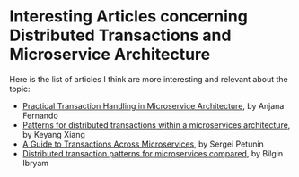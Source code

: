 # Interesting Articles concerning Distributed Transactions and Microservice Architecture

Here is the list of articles I think are more interesting and relevant about the topic:

- [Practical Transaction Handling in Microservice Architecture](https://hackernoon.com/practical-transaction-handling-in-microservice-architecture-5x1631ke), by Anjana Fernando
- [Patterns for distributed transactions within a microservices architecture](https://developers.redhat.com/blog/2018/10/01/patterns-for-distributed-transactions-within-a-microservices-architecture/), by Keyang Xiang
- [A Guide to Transactions Across Microservices](https://www.baeldung.com/transactions-across-microservices), by Sergei Petunin
- [Distributed transaction patterns for microservices compared](https://developers.redhat.com/articles/2021/09/21/distributed-transaction-patterns-microservices-compared#), by Bilgin Ibryam
